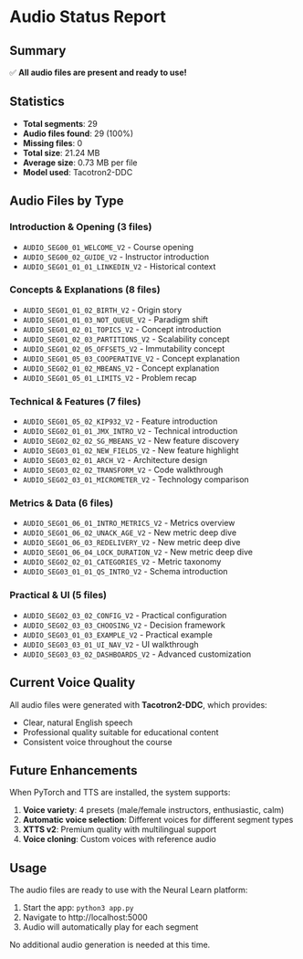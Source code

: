 # Audio Status Report

## Summary
✅ **All audio files are present and ready to use!**

## Statistics
- **Total segments**: 29
- **Audio files found**: 29 (100%)
- **Missing files**: 0
- **Total size**: 21.24 MB
- **Average size**: 0.73 MB per file
- **Model used**: Tacotron2-DDC

## Audio Files by Type

### Introduction & Opening (3 files)
- `AUDIO_SEG00_01_WELCOME_V2` - Course opening
- `AUDIO_SEG00_02_GUIDE_V2` - Instructor introduction
- `AUDIO_SEG01_01_01_LINKEDIN_V2` - Historical context

### Concepts & Explanations (8 files)
- `AUDIO_SEG01_01_02_BIRTH_V2` - Origin story
- `AUDIO_SEG01_01_03_NOT_QUEUE_V2` - Paradigm shift
- `AUDIO_SEG01_02_01_TOPICS_V2` - Concept introduction
- `AUDIO_SEG01_02_03_PARTITIONS_V2` - Scalability concept
- `AUDIO_SEG01_02_05_OFFSETS_V2` - Immutability concept
- `AUDIO_SEG01_05_03_COOPERATIVE_V2` - Concept explanation
- `AUDIO_SEG02_01_02_MBEANS_V2` - Concept explanation
- `AUDIO_SEG01_05_01_LIMITS_V2` - Problem recap

### Technical & Features (7 files)
- `AUDIO_SEG01_05_02_KIP932_V2` - Feature introduction
- `AUDIO_SEG02_01_01_JMX_INTRO_V2` - Technical introduction
- `AUDIO_SEG02_02_02_SG_MBEANS_V2` - New feature discovery
- `AUDIO_SEG03_01_02_NEW_FIELDS_V2` - New feature highlight
- `AUDIO_SEG03_02_01_ARCH_V2` - Architecture design
- `AUDIO_SEG03_02_02_TRANSFORM_V2` - Code walkthrough
- `AUDIO_SEG02_03_01_MICROMETER_V2` - Technology comparison

### Metrics & Data (6 files)
- `AUDIO_SEG01_06_01_INTRO_METRICS_V2` - Metrics overview
- `AUDIO_SEG01_06_02_UNACK_AGE_V2` - New metric deep dive
- `AUDIO_SEG01_06_03_REDELIVERY_V2` - New metric deep dive
- `AUDIO_SEG01_06_04_LOCK_DURATION_V2` - New metric deep dive
- `AUDIO_SEG02_02_01_CATEGORIES_V2` - Metric taxonomy
- `AUDIO_SEG03_01_01_QS_INTRO_V2` - Schema introduction

### Practical & UI (5 files)
- `AUDIO_SEG02_03_02_CONFIG_V2` - Practical configuration
- `AUDIO_SEG02_03_03_CHOOSING_V2` - Decision framework
- `AUDIO_SEG03_01_03_EXAMPLE_V2` - Practical example
- `AUDIO_SEG03_03_01_UI_NAV_V2` - UI walkthrough
- `AUDIO_SEG03_03_02_DASHBOARDS_V2` - Advanced customization

## Current Voice Quality
All audio files were generated with **Tacotron2-DDC**, which provides:
- Clear, natural English speech
- Professional quality suitable for educational content
- Consistent voice throughout the course

## Future Enhancements
When PyTorch and TTS are installed, the system supports:
1. **Voice variety**: 4 presets (male/female instructors, enthusiastic, calm)
2. **Automatic voice selection**: Different voices for different segment types
3. **XTTS v2**: Premium quality with multilingual support
4. **Voice cloning**: Custom voices with reference audio

## Usage
The audio files are ready to use with the Neural Learn platform:
1. Start the app: `python3 app.py`
2. Navigate to http://localhost:5000
3. Audio will automatically play for each segment

No additional audio generation is needed at this time.